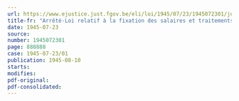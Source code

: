 ```yaml
---
url: https://www.ejustice.just.fgov.be/eli/loi/1945/07/23/1945072301/justel
title-fr: "Arrêté-Loi relatif à la fixation des salaires et traitements. Prorogation"
date: 1945-07-23
source:
number: 1945072301
page: 888888
case: 1945-07-23/01
publication: 1945-08-10
starts:
modifies:
pdf-original:
pdf-consolidated:
---
```


